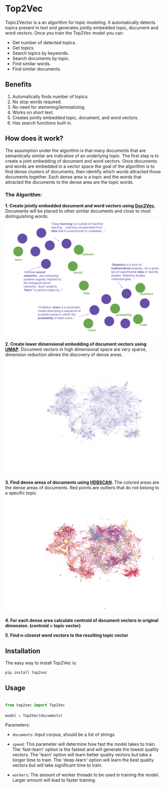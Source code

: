 Top2Vec
=======

Topic2Vector is a an algorithm for topic modeling. It automatically detects topics present in text
and generates jointly embedded topic, document and word vectors. Once you train the Top2Vec model 
you can:
* Get number of detected topics.
* Get topics.
* Search topics by keywords.
* Search documents by topic.
* Find similar words.
* Find similar documents.

Benefits
--------
1. Automatically finds number of topics.
2. No stop words required.
3. No need for stemming/lemmatizing.
4. Works on short text.
5. Creates jointly embedded topic, document, and word vectors. 
6. Has search functions built in.

How does it work?
-----------------

The assumption under the algorithm is that many documents that are semantically similar 
are indicative of an underlying topic. The first step is to create a joint embedding of 
document and word vectors. Once documents and words are embedded in a vector 
space the goal of the algorithm is to find dense clusters of documents, then identify which 
words attracted those documents together. Each dense area is a topic and the words that
attracted the documents to the dense area are the topic words.

### The Algorithm:

**1. Create jointly embedded document and word vectors using [Doc2Vec](https://radimrehurek.com/gensim/models/doc2vec.html).**
Documents will be placed to other similar documents and close to most distinguishing words. 
![Joint Document and Word Embedding](images/doc_word_embedding.svg)

**2. Create lower dimensional embedding of document vectors using [UMAP](https://github.com/lmcinnes/umap).**
Document vectors in high dimensional space are very sparse, dimension reduction allows the discovery of dense areas. 
![UMAP dimension reduced Documents](images/umap_docs.png)

**3. Find dense areas of documents using [HDBSCAN](https://github.com/scikit-learn-contrib/hdbscan).**
The colored areas are the dense areas of documents. Red points are outliers that do not belong to a specific topic.
![HDBSCAN Document Clusters](images/hdbscan_docs.png)

**4. For each dense area calculate centroid of document vectors in original dimension. (centroid = topic vector)**

**5. Find n-closest word vectors to the resulting topic vector**


Installation
------------

The easy way to install Top2Vec is:

    pip install top2vec


Usage
-----

```python

from top2vec import Top2Vec

model = Top2Vec(documents)
```
Parameters:

  * ``documents``: Input corpus, should be a list of strings.
  
  * ``speed``: This parameter will determine how fast the model takes to train. 
    The 'fast-learn' option is the fastest and will generate the lowest quality
    vectors. The 'learn' option will learn better quality vectors but take a longer
    time to train. The 'deep-learn' option will learn the best quality vectors but 
    will take significant time to train.  
    
  * ``workers``: The amount of worker threads to be used in training the model. Larger
    amount will lead to faster training.
